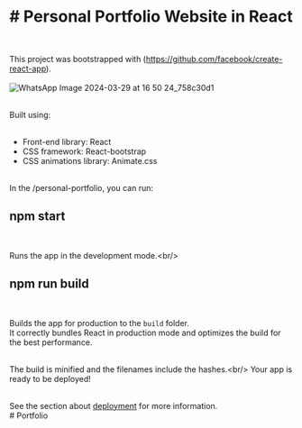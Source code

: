 <h1># Personal Portfolio Website in React</h1><br/>

This project was bootstrapped with (https://github.com/facebook/create-react-app).<br/><br/>
![WhatsApp Image 2024-03-29 at 16 50 24_758c30d1](https://github.com/gpunit2417/Portfolio/assets/118668663/2786652f-170e-4533-9bbb-39cd3e4e3380)<br/><br/>

Built using:<br/><br/>

- Front-end library: React<br/>
- CSS framework: React-bootstrap<br/>
- CSS animations library: Animate.css<br/><br/>

In the /personal-portfolio, you can run:<br/>

<h2>npm start</h2><br/>

Runs the app in the development mode.\<br/>

<h2>npm run build</h2><br/>

Builds the app for production to the `build` folder.<br/>
It correctly bundles React in production mode and optimizes the build for the best performance.<br/><br/>

The build is minified and the filenames include the hashes.\<br/>
Your app is ready to be deployed!<br/><br/>

See the section about [deployment](https://facebook.github.io/create-react-app/docs/deployment) for more information.<br/>
#   P o r t f o l i o 
 
 
